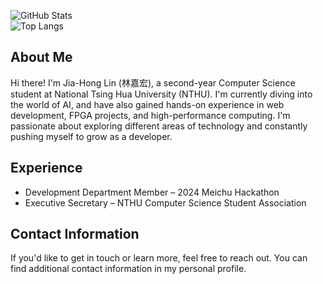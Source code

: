 ![GitHub Stats](https://github-readme-stats.vercel.app/api?username=GaGa55555LaLa&show_icons=true&theme=github_dark)
<br>
![Top Langs](https://github-readme-stats.vercel.app/api/top-langs/?username=gaga5lala&layout=compact&theme=tokyonight)

## About Me
Hi there! I'm Jia-Hong Lin (林嘉宏), a second-year Computer Science student at National Tsing Hua University (NTHU). I'm currently diving into the world of AI, and have also gained hands-on experience in web development, FPGA projects, and high-performance computing. I'm passionate about exploring different areas of technology and constantly pushing myself to grow as a developer.

## Experience
* Development Department Member – 2024 Meichu Hackathon
* Executive Secretary – NTHU Computer Science Student Association

## Contact Information
If you'd like to get in touch or learn more, feel free to reach out. You can find additional contact information in my personal profile.
